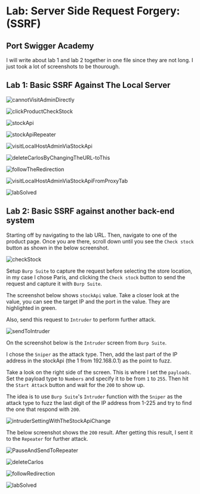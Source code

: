 # Lab: Server Side Request Forgery: (SSRF)

## Port Swigger Academy

I will write about lab 1 and lab 2 together in one file since they are not long. I just took a lot of screenshots to be thourough.

## Lab 1: Basic SSRF Against The Local Server

![cannotVisitAdminDirectly](Lab1/SSRFLab1_1_cannotVisitAdminDirectly.png)

![clickProductCheckStock](Lab1/SSRFLab1_2_clickProductCheckStock.png)

![stockApi](Lab1/SSRFLab1_3_stockApi.png)

![stockApiRepeater](Lab1/SSRFLab1_4_stockApiRepeater.png)

![visitLocalHostAdminViaStockApi](Lab1/SSRFLab1_5_visitLocalHostAdminViaStockApi.png)

![deleteCarlosByChangingTheURL-toThis](Lab1/SSRFLab1_6_deleteCarlosByChangingTheURL-toThis.png)

![followTheRedirection](Lab1/SSRFLab1_7_followTheRedirection.png)

![visitLocalHostAdminViaStockApiFromProxyTab](Lab1/Lab1_8_visitLocalHostAdminViaStockApiFromProxyTab.png)

![labSolved](Lab1/SSRFLab1_9_labSolved.png)

## Lab 2: Basic SSRF against another back-end system

Starting off by navigating to the lab URL. Then, navigate to one of the product page. Once you are there, scroll down until you see the `Check stock` button as shown in the below screenshot.

![checkStock](Lab2/SSRFLab2_1_checkStock.png)

Setup `Burp Suite` to capture the request before selecting the store location, in my case I chose Paris, and clicking the `Check stock` button to send the request and capture it with `Burp Suite`.

The screenshot below shows `stockApi` value. Take a closer look at the value, you can see the target IP and the port in the value. They are highlighted in green.

Also, send this request to `Intruder` to perform further attack.

![sendToIntruder](Lab2/SSRFLab2_1_sendToIntruder.png)

On the screenshot below is the `Intruder` screen from `Burp Suite`.

I chose the `Sniper` as the attack type. Then, add the last part of the IP address in the stockApi (the 1 from 192.168.0.1) as the point to fuzz.

Take a look on the right side of the screen. This is where I set the `payloads`. Set the payload type to `Numbers` and specify it to be from `1` to `255`. Then hit the `Start Attack` button and wait for the `200` to show up.

The idea is to use `Burp Suite`'s `Intruder` function with the `Sniper` as the attack type to fuzz the last digit of the IP address from 1-225 and try to find the one that respond with `200`.

![intruderSettingWithTheStockApiChange](Lab2/SSRFLab2_3_intruderSettingWithTheStockApiChange.png)

The below screenshot shows the `200` result. After getting this result, I sent it to the `Repeater` for further attack.

![PauseAndSendToRepeater](Lab2/SSRFLab2_4_PauseAndSendToRepeater.png)

![deleteCarlos](Lab2/SSRFLab2_5_deleteCarlos.png)

![followRedirection](Lab2/SSRFLab2_6_followRedirection.png)

![labSolved](Lab2/SSRFLab2_7_labSolved.png)
